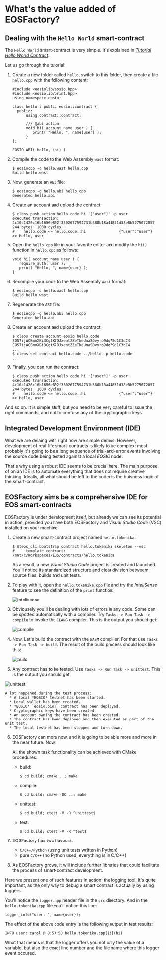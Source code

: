 # What's the value added of EOSFactory?

## Dealing with the `Hello World` smart-contract

The `Hello World` smart-contract is very simple. It's explained in [*Tutorial Hello World Contract*](https://github.com/EOSIO/eos/wiki/Tutorial-Hello-World-Contract).

Let us go through the tutorial:

1. Create a new folder called `hello`, switch to this folder, then create a file `hello.cpp` with the following content:

   ```
   #include <eosiolib/eosio.hpp>
   #include <eosiolib/print.hpp>
   using namespace eosio;
   
   class hello : public eosio::contract {
     public:
         using contract::contract;
   
         /// @abi action 
         void hi( account_name user ) {
            print( "Hello, ", name{user} );
         }
   };
   
   EOSIO_ABI( hello, (hi) )
   ```

2. Compile the code to the Web Assembly `wast` format:

   ```
   $ eosiocpp -o hello.wast hello.cpp
   Build hello.wast
   ```

3. Now, generate an `ABI` file:

   ```
   $ eosiocpp -g hello.abi hello.cpp
   Generated hello.abi
   ```

4. Create an account and upload the contract:

   ```
   $ cleos push action hello.code hi '["user"]' -p user
   executed transaction: 4c10c1426c16b1656e802f3302677594731b380b18a44851d38e8b5275072857  244 bytes  1000 cycles
   #    hello.code <= hello.code::hi               {"user":"user"}
   >> Hello, user
   ```

5. Open the `hello.cpp` file in your favorite editor and modify the `hi()` function in `hello.cpp` as follows:

   ```
   void hi( account_name user ) {
      require_auth( user );
      print( "Hello, ", name{user} );
   }
   ```

6. Recompile your code to the Web Assembly `wast` format:

   ```
   $ eosiocpp -o hello.wast hello.cpp
   Build hello.wast
   ```

7. Regenerate the `ABI` file:

   ```
   $ eosiocpp -g hello.abi hello.cpp
   Generated hello.abi
   ```

8. Create an account and upload the contract:

   ```
   $ cleos create account eosio hello.code EOS7ijWCBmoXBi3CgtK7DJxentZZeTkeUnaSDvyro9dq7Sd1C3dC4 
   EOS7ijWCBmoXBi3CgtK7DJxentZZeTkeUnaSDvyro9dq7Sd1C3dC4
   ...
   $ cleos set contract hello.code ../hello -p hello.code
   ...
   ```

9. Finally, you can run the contract:

   ```
   $ cleos push action hello.code hi '["user"]' -p user
   executed transaction: 4c10c1426c16b1656e802f3302677594731b380b18a44851d38e8b5275072857  244 bytes  1000 cycles
   #    hello.code <= hello.code::hi               {"user":"user"}
   >> Hello, user
   ```

And so on. It is simple stuff, but you need to be very careful to issue the right commands, and not to confuse any of the cryptographic keys.

## Integrated Development Environment (IDE)

What we are delaing with right now are simple demos. However, development of real-life smart-contracts is likely to be complex: most probably it's going to be a long sequence of trial-and-error events involving the source code being tested against a local *EOSIO* node.

That's why using a robust IDE seems to be crucial here. The main purpose of on an IDE is to automate everything that does not require creative thinking. Ideally, all what should be left to the coder is the buisness logic of the smart-contract.

## EOSFactory aims be a comprehensive IDE for EOS smart-contracts

EOSFactory is under development itself, but already we can see its potential in action, provided you have both EOSFactory and *Visual Studio Code* (VSC) installed on your machine.

1. Create a new smart-contract project named `hello.tokenika`:

   ```
   $ $teos_cli bootstrap contract hello.tokenika skeleton --vsc
   #     template contract: /mnt/c/Workspaces/EOS/contracts/hello.tokenika
   ```

   As a result, a new *Visual Studio Code* project is created and launched. You'll notice its standardized structure and clear division betweem source files, builds and unit tests.

2. To play with it, open the `hello.tokenika.cpp` file and try the *InteliSense* feature to see the definition of the `print` function:

   ![intelisense](./docs/html/VScode/intelisense.png)

3. Obviousely you'll be dealing with lots of errors in any code. Some can be spotted automatically with a compiler. Try `Tasks -> Run Task -> compile` to invoke the `CLANG` compiler. This is the output you should get:

   ![compile](./docs/html/VScode/compile.png)

4. Now, Let's build the contract with the `WASM` compliler. For that use `Tasks -> Run Task -> build`. The result of the build process should look like this:

   ![build](./docs/html/VScode/build.png)

5. Any contract has to be tested. Use `Tasks -> Run Task -> unittest`. This is the output you should get:

![unittest](./docs/html/VScode/build.png#left)

    A lot happened during the test process:
      * A local *EOSIO* testnet has been started.
      * Local wallet has been created.
      * *EOSIO* `eosio.bios` contract has been deployed.
      * Cryptographic keys have been created.
      * An account owning the contract has been created.
      * The contract has been deployed and then executed as part of the unit test.
      * The local testnet has been stopped and torn down.


6. EOSFactory can more now, and it is going to be able more and more in the near future. Now:

   All the shown task functionality can be achieved with CMake procedures:
   * build:

     ```
     $ cd build; cmake ..; make
     ```

   * compile:

     ```
     $ cd build; cmake -DC ..; make
     ```

   * unittest:

     ```
     $ cd build; ctest -V -R ^unittest$
     ```

   * test:

     ```
     $ cd build; ctest -V -R ^test$
     ```

7. EOSFactory has two flavours:

   *  `C/C++/Python` (using unit tests written in Python)
   * pure `C/C++` (no Python used, everything is in C/C++)

8. As EOSFactory grows, it will include further libraries that could facilitate the process of smart-contract development.

  Here we present one of such features in action: the logging tool. It's quite important, as the only way to debug a smart contract is actually by using loggers.

  You'll notice the `logger.hpp` header file in the `src` directory. And in the `hello.tokenika.cpp` file you'll notice this line:

  ```
  logger_info("user: ", name{user});
  ```

  The effect of the above code entry is the following output in test results:

  ```
  INFO user: carol @ 8:53:50 hello.tokenika.cpp[16](hi)
  ```

  What that means is that the logger offers you not only the value of a variable, but also the exact line number and the file name where this logger event occured.